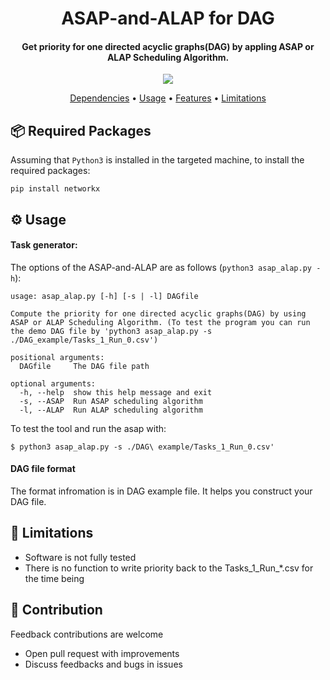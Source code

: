 <h1 align="center">
  ASAP-and-ALAP for DAG
</h1>
<h4 align="center">Get priority for one directed acyclic graphs(DAG) by appling ASAP or ALAP Scheduling Algorithm.</h4>
<p align="center">
  </a>
    <img src="https://img.shields.io/badge/Python-3.7+-brightgreen">

</p>
<p align="center">
  <a href="#-dependencies-and-required-packages">Dependencies</a> •
  <a href="#%EF%B8%8F-usage">Usage</a> •
  <a href="#-features">Features</a> •
  <a href="#-limitations">Limitations</a>
</p>

## 📦 Required Packages

Assuming that `Python3` is installed in the targeted machine, to install the required packages:

```
pip install networkx
```

## ⚙️ Usage

#### Task generator:

The options of the ASAP-and-ALAP are as follows (`python3 asap_alap.py -h`):

```
usage: asap_alap.py [-h] [-s | -l] DAGfile

Compute the priority for one directed acyclic graphs(DAG) by using ASAP or ALAP Scheduling Algorithm. (To test the program you can run the demo DAG file by 'python3 asap_alap.py -s ./DAG_example/Tasks_1_Run_0.csv')

positional arguments:
  DAGfile     The DAG file path

optional arguments:
  -h, --help  show this help message and exit
  -s, --ASAP  Run ASAP scheduling algorithm
  -l, --ALAP  Run ALAP scheduling algorithm
```

To test the tool and run the asap with:

```
$ python3 asap_alap.py -s ./DAG\ example/Tasks_1_Run_0.csv'
```

#### DAG file format

The format infromation is in DAG example file. It helps you construct your DAG file.

## 🚧 Limitations

- Software is not fully tested
- There is no function to write priority back to the Tasks_1_Run_*.csv for the time being

## 🌱 Contribution

Feedback contributions are welcome

- Open pull request with improvements
- Discuss feedbacks and bugs in issues
